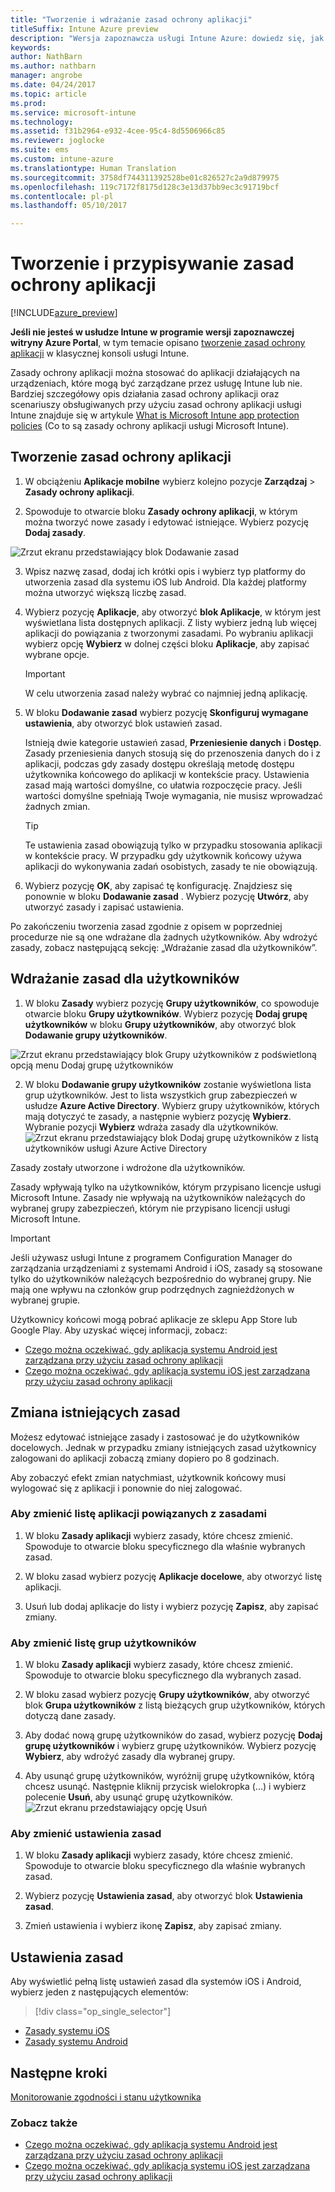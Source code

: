 ```yaml
---
title: "Tworzenie i wdrażanie zasad ochrony aplikacji"
titleSuffix: Intune Azure preview
description: "Wersja zapoznawcza usługi Intune Azure: dowiedz się, jak zasady ochrony aplikacji usługi Intune mogą chronić dane firmy używane przez aplikacje, którymi zarządzasz."
keywords: 
author: NathBarn
ms.author: nathbarn
manager: angrobe
ms.date: 04/24/2017
ms.topic: article
ms.prod: 
ms.service: microsoft-intune
ms.technology: 
ms.assetid: f31b2964-e932-4cee-95c4-8d5506966c85
ms.reviewer: joglocke
ms.suite: ems
ms.custom: intune-azure
ms.translationtype: Human Translation
ms.sourcegitcommit: 3758df744311392528be01c826527c2a9d879975
ms.openlocfilehash: 119c7172f8175d128c3e13d37bb9ec3c91719bcf
ms.contentlocale: pl-pl
ms.lasthandoff: 05/10/2017

---
```


# <a name="how-to-create-and-assign-app-protection-policies"></a>Tworzenie i przypisywanie zasad ochrony aplikacji

[!INCLUDE[azure_preview](../includes/azure_preview.md)]

**Jeśli nie jesteś w usłudze Intune w programie wersji zapoznawczej witryny Azure Portal**, w tym temacie opisano [tworzenie zasad ochrony aplikacji](https://docs.microsoft.com/intune/deploy-use/create-and-deploy-mobile-app-management-policies-with-microsoft-intune) w klasycznej konsoli usługi Intune.

Zasady ochrony aplikacji można stosować do aplikacji działających na urządzeniach, które mogą być zarządzane przez usługę Intune lub nie. Bardziej szczegółowy opis działania zasad ochrony aplikacji oraz scenariuszy obsługiwanych przy użyciu zasad ochrony aplikacji usługi Intune znajduje się w artykule [What is Microsoft Intune app protection policies](what-is-app-protection-policy.md) (Co to są zasady ochrony aplikacji usługi Microsoft Intune).

##  <a name="create-an-app-protection-policy"></a>Tworzenie zasad ochrony aplikacji
1.  W obciążeniu **Aplikacje mobilne** wybierz kolejno pozycje **Zarządzaj** > **Zasady ochrony aplikacji**.

2.  Spowoduje to otwarcie bloku **Zasady ochrony aplikacji**, w którym można tworzyć nowe zasady i edytować istniejące. Wybierz pozycję **Dodaj zasady**.

  ![Zrzut ekranu przedstawiający blok Dodawanie zasad](../media/app-protection-add-policy.png)

3.  Wpisz nazwę zasad, dodaj ich krótki opis i wybierz typ platformy do utworzenia zasad dla systemu iOS lub Android. Dla każdej platformy można utworzyć większą liczbę zasad.

4.  Wybierz pozycję **Aplikacje**, aby otworzyć **blok Aplikacje**, w którym jest wyświetlana lista dostępnych aplikacji. Z listy wybierz jedną lub więcej aplikacji do powiązania z tworzonymi zasadami. Po wybraniu aplikacji wybierz opcję **Wybierz** w dolnej części bloku **Aplikacje**, aby zapisać wybrane opcje.

    > [!IMPORTANT]
    > W celu utworzenia zasad należy wybrać co najmniej jedną aplikację.

5.  W bloku **Dodawanie zasad** wybierz pozycję **Skonfiguruj wymagane ustawienia**, aby otworzyć blok ustawień zasad.

    Istnieją dwie kategorie ustawień zasad, **Przeniesienie danych** i **Dostęp**.  Zasady przeniesienia danych stosują się do przenoszenia danych do i z aplikacji, podczas gdy zasady dostępu określają metodę dostępu użytkownika końcowego do aplikacji w kontekście pracy.
    Ustawienia zasad mają wartości domyślne, co ułatwia rozpoczęcie pracy. Jeśli wartości domyślne spełniają Twoje wymagania, nie musisz wprowadzać żadnych zmian.

    > [!TIP]
    > Te ustawienia zasad obowiązują tylko w przypadku stosowania aplikacji w kontekście pracy.  W przypadku gdy użytkownik końcowy używa aplikacji do wykonywania zadań osobistych, zasady te nie obowiązują.



6.  Wybierz pozycję **OK**, aby zapisać tę konfigurację. Znajdziesz się ponownie w bloku **Dodawanie zasad** . Wybierz pozycję **Utwórz**, aby utworzyć zasady i zapisać ustawienia.


Po zakończeniu tworzenia zasad zgodnie z opisem w poprzedniej procedurze nie są one wdrażane dla żadnych użytkowników. Aby wdrożyć zasady, zobacz następującą sekcję: „Wdrażanie zasad dla użytkowników”.

## <a name="deploy-a-policy-to-users"></a>Wdrażanie zasad dla użytkowników

1.  W bloku **Zasady** wybierz pozycję **Grupy użytkowników**, co spowoduje otwarcie bloku **Grupy użytkowników**. Wybierz pozycję **Dodaj grupę użytkowników** w bloku **Grupy użytkowników**, aby otworzyć blok **Dodawanie grupy użytkowników**.

  ![Zrzut ekranu przedstawiający blok Grupy użytkowników z podświetloną opcją menu Dodaj grupę użytkowników](../media/app-protection-policy-add-users.png)

2.  W bloku **Dodawanie grupy użytkowników** zostanie wyświetlona lista grup użytkowników. Jest to lista wszystkich grup zabezpieczeń w usłudze **Azure Active Directory**. Wybierz grupy użytkowników, których mają dotyczyć te zasady, a następnie wybierz pozycję **Wybierz**. Wybranie pozycji **Wybierz** wdraża zasady dla użytkowników.
  ![Zrzut ekranu przedstawiający blok Dodaj grupę użytkowników z listą użytkowników usługi Azure Active Directory](../media/azure-ad-user-group-list.png)

Zasady zostały utworzone i wdrożone dla użytkowników.

Zasady wpływają tylko na użytkowników, którym przypisano licencje usługi Microsoft Intune. Zasady nie wpływają na użytkowników należących do wybranej grupy zabezpieczeń, którym nie przypisano licencji usługi Microsoft Intune.

>[!IMPORTANT]
> Jeśli używasz usługi Intune z programem Configuration Manager do zarządzania urządzeniami z systemami Android i iOS, zasady są stosowane tylko do użytkowników należących bezpośrednio do wybranej grupy. Nie mają one wpływu na członków grup podrzędnych zagnieżdżonych w wybranej grupie.

Użytkownicy końcowi mogą pobrać aplikacje ze sklepu App Store lub Google Play. Aby uzyskać więcej informacji, zobacz:
* [Czego można oczekiwać, gdy aplikacja systemu Android jest zarządzana przy użyciu zasad ochrony aplikacji](app-protection-enabled-android-apps.md)
* [Czego można oczekiwać, gdy aplikacja systemu iOS jest zarządzana przy użyciu zasad ochrony aplikacji](app-protection-enabled-ios-apps.md)

##  <a name="change-existing-policies"></a>Zmiana istniejących zasad
Możesz edytować istniejące zasady i zastosować je do użytkowników docelowych. Jednak w przypadku zmiany istniejących zasad użytkownicy zalogowani do aplikacji zobaczą zmiany dopiero po 8 godzinach.

Aby zobaczyć efekt zmian natychmiast, użytkownik końcowy musi wylogować się z aplikacji i ponownie do niej zalogować.

### <a name="to-change-the-list-of-apps-associated-with-the-policy"></a>Aby zmienić listę aplikacji powiązanych z zasadami

1.  W bloku **Zasady aplikacji** wybierz zasady, które chcesz zmienić. Spowoduje to otwarcie bloku specyficznego dla właśnie wybranych zasad.

2.  W bloku zasad wybierz pozycję **Aplikacje docelowe**, aby otworzyć listę aplikacji.

3.  Usuń lub dodaj aplikacje do listy i wybierz pozycję **Zapisz**, aby zapisać zmiany.

### <a name="to-change-the-list-of-user-groups"></a>Aby zmienić listę grup użytkowników

1.  W bloku **Zasady aplikacji** wybierz zasady, które chcesz zmienić. Spowoduje to otwarcie bloku specyficznego dla wybranych zasad.

2.  W bloku zasad wybierz pozycję **Grupy użytkowników**, aby otworzyć blok **Grupa użytkowników** z listą bieżących grup użytkowników, których dotyczą dane zasady.

3.  Aby dodać nową grupę użytkowników do zasad, wybierz pozycję **Dodaj grupę użytkowników** i wybierz grupę użytkowników. Wybierz pozycję **Wybierz**, aby wdrożyć zasady dla wybranej grupy.

4.  Aby usunąć grupę użytkowników, wyróżnij grupę użytkowników, którą chcesz usunąć. Następnie kliknij przycisk wielokropka (...) i wybierz polecenie **Usuń**, aby usunąć grupę użytkowników.
  ![Zrzut ekranu przedstawiający opcję Usuń ](../media/app-protection-policy-delete-user.png)

### <a name="to-change-policy-settings"></a>Aby zmienić ustawienia zasad

1.  W bloku **Zasady aplikacji** wybierz zasady, które chcesz zmienić. Spowoduje to otwarcie bloku specyficznego dla właśnie wybranych zasad.


2.  Wybierz pozycję **Ustawienia zasad**, aby otworzyć blok **Ustawienia zasad**.

3.  Zmień ustawienia i wybierz ikonę **Zapisz**, aby zapisać zmiany.

## <a name="policy-settings"></a>Ustawienia zasad
Aby wyświetlić pełną listę ustawień zasad dla systemów iOS i Android, wybierz jeden z następujących elementów:

> [!div class="op_single_selector"]
- [Zasady systemu iOS](ios-app-protection-policy-settings.md)
- [Zasady systemu Android](android-app-protection-policy-settings.md)

## <a name="next-steps"></a>Następne kroki
[Monitorowanie zgodności i stanu użytkownika](monitor-app-protection-policies-with-microsoft-intune.md)

### <a name="see-also"></a>Zobacz także
* [Czego można oczekiwać, gdy aplikacja systemu Android jest zarządzana przy użyciu zasad ochrony aplikacji](app-protection-enabled-android-apps.md)
* [Czego można oczekiwać, gdy aplikacja systemu iOS jest zarządzana przy użyciu zasad ochrony aplikacji](app-protection-enabled-ios-apps.md)

